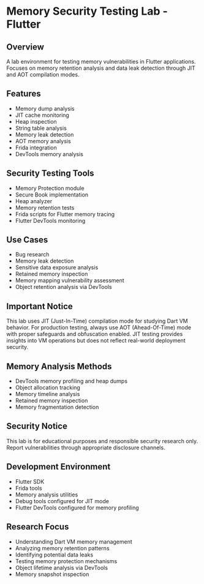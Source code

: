 # Memory Security Testing Lab - Flutter

## Overview
A lab environment for testing memory vulnerabilities in Flutter applications. Focuses on memory retention analysis and data leak detection through JIT and AOT compilation modes.

## Features
- Memory dump analysis
- JIT cache monitoring
- Heap inspection
- String table analysis
- Memory leak detection
- AOT memory analysis
- Frida integration
- DevTools memory analysis

## Security Testing Tools
- Memory Protection module
- Secure Book implementation
- Heap analyzer
- Memory retention tests
- Frida scripts for Flutter memory tracing
- Flutter DevTools monitoring

## Use Cases
- Bug research
- Memory leak detection
- Sensitive data exposure analysis
- Retained memory inspection
- Memory mapping vulnerability assessment
- Object retention analysis via DevTools

## Important Notice
This lab uses JIT (Just-In-Time) compilation mode for studying Dart VM behavior. For production testing, always use AOT (Ahead-Of-Time) mode with proper safeguards and obfuscation enabled. JIT testing provides insights into VM operations but does not reflect real-world deployment security.

## Memory Analysis Methods
- DevTools memory profiling and heap dumps
- Object allocation tracking
- Memory timeline analysis
- Retained memory inspection
- Memory fragmentation detection

## Security Notice
This lab is for educational purposes and responsible security research only. Report vulnerabilities through appropriate disclosure channels.

## Development Environment
- Flutter SDK
- Frida tools
- Memory analysis utilities
- Debug tools configured for JIT mode
- Flutter DevTools configured for memory profiling

## Research Focus
- Understanding Dart VM memory management
- Analyzing memory retention patterns
- Identifying potential data leaks
- Testing memory protection mechanisms
- Object lifetime analysis via DevTools
- Memory snapshot inspection